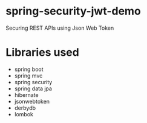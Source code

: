 # spring-security-jwt-demo
Securing REST APIs using Json Web Token
# Libraries used 
* spring boot 
* spring mvc
* spring security
* spring data jpa
* hibernate
* jsonwebtoken
* derbydb
* lombok
